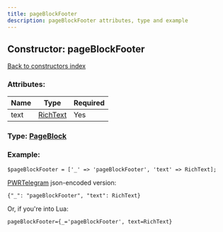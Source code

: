 ```yaml
---
title: pageBlockFooter
description: pageBlockFooter attributes, type and example
---
```

## Constructor: pageBlockFooter  
[Back to constructors index](index.md)



### Attributes:

| Name     |    Type       | Required |
|----------|---------------|----------|
|text|[RichText](../types/RichText.md) | Yes|



### Type: [PageBlock](../types/PageBlock.md)


### Example:

```
$pageBlockFooter = ['_' => 'pageBlockFooter', 'text' => RichText];
```  

[PWRTelegram](https://pwrtelegram.xyz) json-encoded version:

```
{"_": "pageBlockFooter", "text": RichText}
```


Or, if you're into Lua:  


```
pageBlockFooter={_='pageBlockFooter', text=RichText}

```


